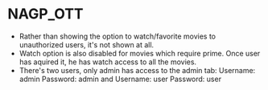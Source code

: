 # NAGP_OTT

- Rather than showing the option to watch/favorite movies to unauthorized users, it's not shown at all.
- Watch option is also disabled for movies which require prime. Once user has aquired it, he has watch access to all the movies.
- There's two users, only admin has access to the admin tab:
Username: admin
Password: admin
and
Username: user
Password: user
